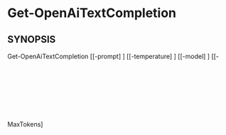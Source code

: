 ﻿---
external help file: powershai-help.xml
schema: 2.0.0
powershai: true
---

# Get-OpenAiTextCompletion

## SYNOPSIS <!--!= @#Synop !-->
Get-OpenAiTextCompletion [[-prompt] <Object>] [[-temperature] <Object>] [[-model] <Object>] [[-MaxTokens] <Object>] [<CommonParameters>]

## SYNTAX <!--!= @#Syntax !-->

```
Get-OpenAiTextCompletion [<CommonParameters>]
```

## PARAMETERS <!--!= @#Params !-->

### -MaxTokens
Conjunto de Parámetros: (Todos)
Tipo: Object
Aliases:
Valores Aceitos:
Necessário: falso
Posição: 3
Valor Padrão:
Aceitar entrada de pipeline: falso
Aceitar caracteres curinga:

```yml
Conjunto de Parámetros: (Todos)
Tipo: 
Aliases: 
Valores Aceitos: 
Necessário: falso
Posição: nomeado
Valor Padrão: None
Aceitar entrada de pipeline: falso
Aceitar caracteres curinga: falso
```

### -model
Conjunto de Parámetros: (Todos)
Tipo: Object
Aliases:
Valores Aceitos:
Necessário: falso
Posição: 2
Valor Padrão:
Aceitar entrada de pipeline: falso
Aceitar caracteres curinga:

```yml
Conjunto de Parámetros: (Todos)
Tipo: 
Aliases: 
Valores Aceitos: 
Necessário: falso
Posição: nomeado
Valor Padrão: None
Aceitar entrada de pipeline: falso
Aceitar caracteres curinga: falso
```

### -prompt
Conjunto de Parámetros: (Todos)
Tipo: Object
Aliases:
Valores Aceitos:
Necessário: falso
Posição: 0
Valor Padrão:
Aceitar entrada de pipeline: falso
Aceitar caracteres curinga:

```yml
Conjunto de Parámetros: (Todos)
Tipo: 
Aliases: 
Valores Aceitos: 
Necessário: falso
Posição: nomeado
Valor Padrão: None
Aceitar entrada de pipeline: falso
Aceitar caracteres curinga: falso
```

### -temperature
Conjunto de Parámetros: (Todos)
Tipo: Object
Aliases:
Valores Aceitos:
Necessário: falso
Posição: 1
Valor Padrão:
Aceitar entrada de pipeline: falso
Aceitar caracteres curinga:

```yml
Conjunto de Parámetros: (Todos)
Tipo: 
Aliases: 
Valores Aceitos: 
Necessário: falso
Posição: nomeado
Valor Padrão: None
Aceitar entrada de pipeline: falso
Aceitar caracteres curinga: falso
```


<!--PowershaiAiDocBlockStart-->
_Traducido automáticamente usando PowershAI e IA._
<!--PowershaiAiDocBlockEnd-->
